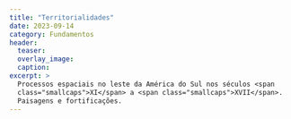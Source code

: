```yaml
---
title: "Territorialidades"
date: 2023-09-14
category: Fundamentos
header:
  teaser:
  overlay_image:
  caption:
excerpt: >
  Processos espaciais no leste da América do Sul nos séculos <span
  class="smallcaps">XI</span> a <span class="smallcaps">XVII</span>.
  Paisagens e fortificações.
---
```

